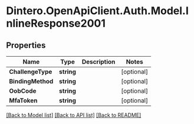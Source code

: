 # Dintero.OpenApiClient.Auth.Model.InlineResponse2001

## Properties

Name | Type | Description | Notes
------------ | ------------- | ------------- | -------------
**ChallengeType** | **string** |  | [optional] 
**BindingMethod** | **string** |  | [optional] 
**OobCode** | **string** |  | [optional] 
**MfaToken** | **string** |  | [optional] 

[[Back to Model list]](../README.md#documentation-for-models) [[Back to API list]](../README.md#documentation-for-api-endpoints) [[Back to README]](../README.md)

